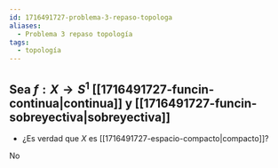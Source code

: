 ```yaml
---
id: 1716491727-problema-3-repaso-topologa
aliases:
  - Problema 3 repaso topología
tags:
  - topología
---
```


## Sea $f:X \rightarrow S^1$ [[1716491727-funcin-continua|continua]] y [[1716491727-funcin-sobreyectiva|sobreyectiva]]

- ¿Es verdad que $X$ es [[1716491727-espacio-compacto|compacto]]?

No 